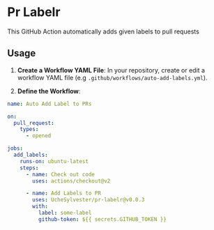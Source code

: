 # Pr Labelr

This GitHub Action automatically adds given labels to pull requests

## Usage

1. **Create a Workflow YAML File**: In your repository, create or edit a workflow YAML file (e.g `.github/workflows/auto-add-labels.yml`).

2. **Define the Workflow**:

```yaml
name: Auto Add Label to PRs

on:
  pull_request:
    types:
      - opened

jobs:
  add_labels:
    runs-on: ubuntu-latest
    steps:
      - name: Check out code
        uses: actions/checkout@v2

      - name: Add Labels to PR
        uses: UcheSylvester/pr-labelr@v0.0.3
        with:
          label: some-label
          github-token: ${{ secrets.GITHUB_TOKEN }}
```

